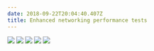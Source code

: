```yaml
---
date: 2018-09-22T20:04:40.407Z
title: Enhanced networking performance tests
---
```



<img class="special-img-class" src="/images/enhanced_networking/t2-t3-enasupport.jpg" />
<img class="special-img-class" src="/images/enhanced_networking/t3-nano-iperf3.jpg" />
<img class="special-img-class" src="/images/enhanced_networking/t2-nano-iperf3.jpg" />
<img class="special-img-class" src="/images/enhanced_networking/m5-large-iperf3.jpg" />
<img class="special-img-class" src="/images/enhanced_networking/t2-t3-iperf3-cmp.jpg" />